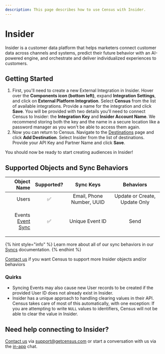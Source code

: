 ```yaml
---
description: This page describes how to use Census with Insider.
---
```


# Insider

Insider is a customer data platform that helps marketers connect customer data across channels and systems, predict their future behavior with an AI-powered engine, and orchestrate and deliver individualized experiences to customers.

## Getting Started

1. First, you'll need to create a new External Integration in Insider. Hover over the **Components icon (bottom left)**, expand **Integration Settings**, and click on **External Platform Integration**. Select **Census** from the list of available integrations. Provide a name for the integration and click **Save**. You will be provided with two details you'll need to connect Census to Insider: the **Integration Key** and **Insider Account Name**. We recommend storing both the key and the name in a secure location like a password manager as you won't be able to access them again.
2. Now you can return to Census. Navigate to the [Destinations](https://app.getcensus.com/destinations) page and click **Add Destination**. Select Insider from the list of destinations. Provide your API Key and Partner Name and click **Save**.

You should now be ready to start creating audiences in Insider!

## Supported Objects and Sync Behaviors <a href="#supported-objects-and-sync-behaviors" id="supported-objects-and-sync-behaviors"></a>

|                                                                                                                **Object Name** | **Supported?** |       **Sync Keys**       |         **Behaviors**         |
| -----------------------------------------------------------------------------------------------------------------------------: | :------------: | :-----------------------: | :---------------------------: |
|                                                                                                                          Users |        ✅       | Email, Phone Number, UUID | Update or Create, Update Only |
| <p>Events<br><a href=".../basics/defining-source-data/events#defining-event-syncs">Event Sync</a></p> |        ✅       |      Unique Event ID      |              Send             |

{% hint style="info" %}
Learn more about all of our sync behaviors in our [Syncs](../basics/core-concept#sync-behaviors) documentation.
{% endhint %}

[Contact us](mailto:support@getcensus.com) if you want Census to support more Insider objects and/or behaviors

### Quirks

* Syncing Events may also cause new User records to be created if the provided User ID does not already exist in Insider.
* Insider has a unique approach to handling clearing values in their API. Census takes care of most of this automatically, with one exception: If you are attempting to write `NULL` values to identifiers, Census will not be able to clear the value in Insider.

## Need help connecting to Insider?

[Contact us](mailto:support@getcensus.com) via support@getcensus.com or start a conversation with us via the [in-app](https://app.getcensus.com) chat.
